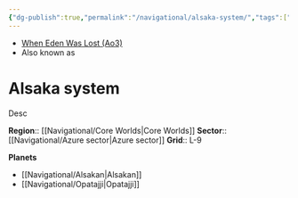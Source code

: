```yaml
---
{"dg-publish":true,"permalink":"/navigational/alsaka-system/","tags":["map","core","azure","system","unfinished"]}
---
```


- [When Eden Was Lost (Ao3)](https://archiveofourown.org/works/19334440/chapters/45992584)
- Also known as 
# Alsaka system
Desc

**Region**::  [[Navigational/Core Worlds\|Core Worlds]]
**Sector**::  [[Navigational/Azure sector\|Azure sector]]
**Grid**::  L-9

**Planets**
- [[Navigational/Alsakan\|Alsakan]]
- [[Navigational/Opatajji\|Opatajji]]

